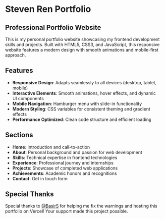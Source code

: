 # Steven Ren Portfolio

## Professional Portfolio Website

This is my personal portfolio website showcasing my frontend development skills and projects. Built with HTML5, CSS3, and JavaScript, this responsive website features a modern design with smooth animations and mobile-first approach.

## Features
- **Responsive Design**: Adapts seamlessly to all devices (desktop, tablet, mobile)
- **Interactive Elements**: Smooth animations, hover effects, and dynamic UI components
- **Mobile Navigation**: Hamburger menu with slide-in functionality
- **Modern Styling**: CSS variables for consistent theming and gradient effects
- **Performance Optimized**: Clean code structure and efficient loading

## Sections
- **Home**: Introduction and call-to-action
- **About**: Personal background and passion for web development
- **Skills**: Technical expertise in frontend technologies
- **Experience**: Professional journey and internships
- **Projects**: Showcase of completed web applications
- **Achievements**: Academic honors and recognitions
- **Contact**: Get in touch form

## Special Thanks
Special thanks to [@BasirS](https://github.com/BasirS) for helping me fix the warnings and hosting this portfolio on Vercel! Your support made this project possible.
